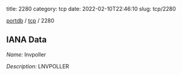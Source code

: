 title: 2280
category: tcp
date: 2022-02-10T22:46:10
slug: tcp/2280

[portdb](/) / [tcp](/category/tcp.html) / 2280


## IANA Data

_Name:_ lnvpoller

_Description:_ LNVPOLLER

